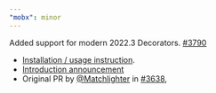 ```yaml
---
"mobx": minor
---
```


Added support for modern 2022.3 Decorators. [#3790](https://github.com/mobxjs/mobx/pull/3790)
  * [Installation / usage instruction](https://mobx.js.org/enabling-decorators.html).
  * [Introduction announcement](https://michel.codes/blogs/mobx-decorators)
  * Original PR by [@Matchlighter](https://github.com/Matchlighter) in [#3638](https://github.com/mobxjs/mobx/pull/3638),
